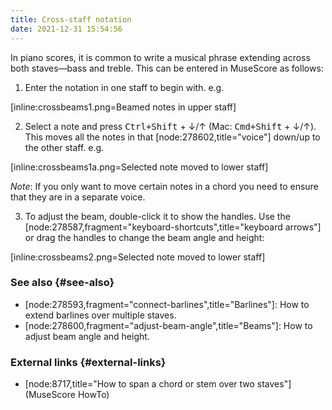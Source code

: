 ```yaml
---
title: Cross-staff notation
date: 2021-12-31 15:54:56
---
```

In piano scores, it is common to write a musical phrase extending across both staves—bass and treble. This can be entered in MuseScore as follows:

1. Enter the notation in one staff to begin with. e.g.

 [inline:crossbeams1.png=Beamed notes in upper staff]

2. Select a note and press <kbd><kbd>Ctrl</kbd>+<kbd>Shift</kbd></kbd> + &darr;/&uarr; (Mac: <kbd><kbd>Cmd</kbd>+<kbd>Shift</kbd></kbd> + &darr;/&uarr;). This moves all the notes in that [node:278602,title="voice"] down/up to the other staff. e.g.

 [inline:crossbeams1a.png=Selected note moved to lower staff]
 
 _Note_: If you only want to move certain notes in a chord you need to ensure that they are in a separate voice.

3. To adjust the beam, double-click it to show the handles. Use the [node:278587,fragment="keyboard-shortcuts",title="keyboard arrows"] or drag the handles to change the beam angle and height:

 [inline:crossbeams2.png=Selected note moved to lower staff]

### See also {#see-also}

* [node:278593,fragment="connect-barlines",title="Barlines"]: How to extend barlines over multiple staves.
*  [node:278600,fragment="adjust-beam-angle",title="Beams"]: How to adjust beam angle and height.

### External links {#external-links}

* [node:8717,title="How to span a chord or stem over two staves"] (MuseScore HowTo)